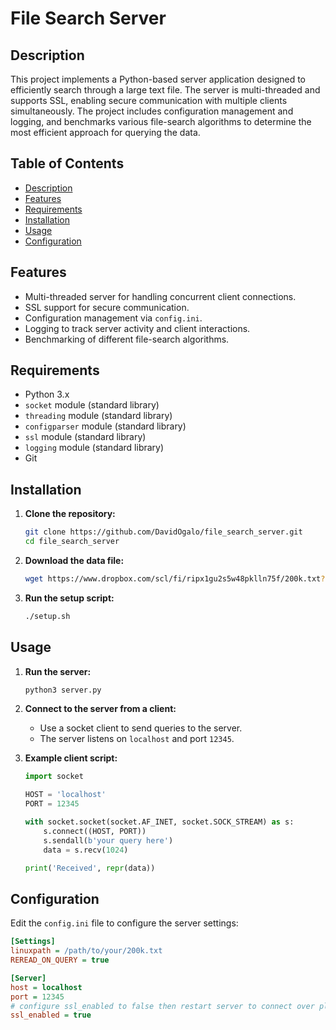 # File Search Server

## Description

This project implements a Python-based server application designed to efficiently search through a large text file. The server is multi-threaded and supports SSL, enabling secure communication with multiple clients simultaneously. The project includes configuration management and logging, and benchmarks various file-search algorithms to determine the most efficient approach for querying the data.

## Table of Contents

- [Description](#description)
- [Features](#features)
- [Requirements](#requirements)
- [Installation](#installation)
- [Usage](#usage)
- [Configuration](#configuration)

## Features

- Multi-threaded server for handling concurrent client connections.
- SSL support for secure communication.
- Configuration management via `config.ini`.
- Logging to track server activity and client interactions.
- Benchmarking of different file-search algorithms.

## Requirements

- Python 3.x
- `socket` module (standard library)
- `threading` module (standard library)
- `configparser` module (standard library)
- `ssl` module (standard library)
- `logging` module (standard library)
- Git

## Installation

1. **Clone the repository:**
    ```sh
    git clone https://github.com/DavidOgalo/file_search_server.git
    cd file_search_server
    ```

2. **Download the data file:**
    ```sh
    wget https://www.dropbox.com/scl/fi/ripx1gu2s5w48pklln75f/200k.txt?rlkey=j7l29szvqw0hlyyfhw4i4b1on&e=9&dl=0 -O 200k.txt
    ```

3. **Run the setup script:**
    ```sh
    ./setup.sh
    ```

## Usage

1. **Run the server:**
    ```sh
    python3 server.py
    ```

2. **Connect to the server from a client:**
    - Use a socket client to send queries to the server.
    - The server listens on `localhost` and port `12345`.

3. **Example client script:**
    ```python
    import socket

    HOST = 'localhost'
    PORT = 12345

    with socket.socket(socket.AF_INET, socket.SOCK_STREAM) as s:
        s.connect((HOST, PORT))
        s.sendall(b'your query here')
        data = s.recv(1024)

    print('Received', repr(data))
    ```

## Configuration

Edit the `config.ini` file to configure the server settings:

```ini
[Settings]
linuxpath = /path/to/your/200k.txt
REREAD_ON_QUERY = true

[Server]
host = localhost
port = 12345
# configure ssl_enabled to false then restart server to connect over plain TCP connections 
ssl_enabled = true
